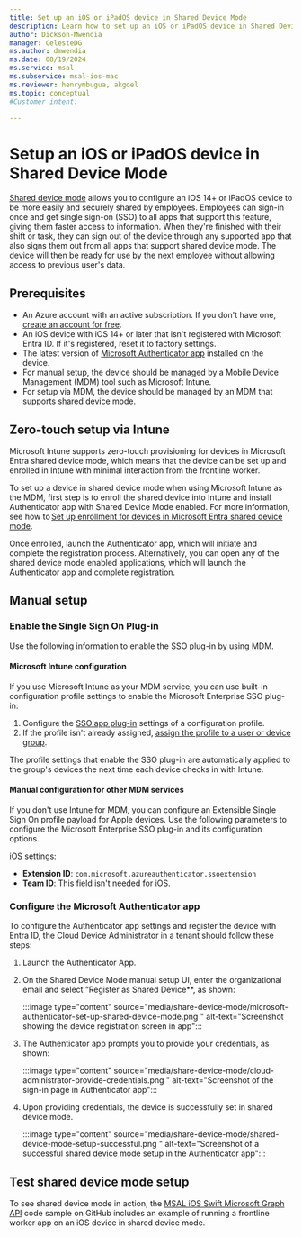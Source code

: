 ```yaml
---
title: Set up an iOS or iPadOS device in Shared Device Mode 
description: Learn how to set up an iOS or iPadOS device in Shared Device Mode 
author: Dickson-Mwendia
manager: CelesteDG
ms.author: dmwendia
ms.date: 08/19/2024
ms.service: msal
ms.subservice: msal-ios-mac
ms.reviewer: henrymbugua, akgoel
ms.topic: conceptual
#Customer intent: 

---
```


# Setup an iOS or iPadOS device in Shared Device Mode 

[Shared device mode](/entra/identity-platform/msal-shared-devices) allows you to configure an iOS 14+ or iPadOS device to be more easily and securely shared by employees. Employees can sign-in once and get single sign-on (SSO) to all apps that support this feature, giving them faster access to information. When they're finished with their shift or task, they can sign out of the device through any supported app that also signs them out from all apps that support shared device mode. The device will then be ready for use by the next employee without allowing access to previous user's data.  

## Prerequisites

- An Azure account with an active subscription. If you don't have one, [create an account for free](https://azure.microsoft.com/free/).
- An iOS device with iOS 14+ or later that isn't registered with Microsoft Entra ID. If it's registered, reset it to factory settings.
- The latest version of [Microsoft Authenticator app](https://play.google.com/store/apps/details/Microsoft_Authenticator?id=com.azure.authenticator&hl=en_NZ) installed on the device.
- For manual setup, the device should be managed by a Mobile Device Management (MDM) tool such as Microsoft Intune.  
- For setup via MDM, the device should be managed by an MDM that supports shared device mode.

## Zero-touch setup via Intune 

Microsoft Intune supports zero-touch provisioning for devices in Microsoft Entra shared device mode, which means that the device can be set up and enrolled in Intune with minimal interaction from the frontline worker.  

To set up a device in shared device mode when using Microsoft Intune as the MDM, first step is to enroll the shared device into Intune and install Authenticator app with Shared Device Mode enabled. For more information, see how to [Set up enrollment for devices in Microsoft Entra shared device mode](/mem/intune/enrollment/automated-device-enrollment-shared-device-mode).  

Once enrolled, launch the Authenticator app, which will initiate and complete the registration process. Alternatively, you can open any of the shared device mode enabled applications, which will launch the Authenticator app and complete registration.  
 
## Manual setup

### Enable the Single Sign On Plug-in  

Use the following information to enable the SSO plug-in by using MDM.

#### Microsoft Intune configuration

If you use Microsoft Intune as your MDM service, you can use built-in configuration profile settings to enable the Microsoft Enterprise SSO plug-in:

1. Configure the [SSO app plug-in](/mem/intune/configuration/use-enterprise-sso-plug-in-ios-ipados-with-intune) settings of a configuration profile. 
1. If the profile isn't already assigned, [assign the profile to a user or device group](/mem/intune/configuration/device-profile-assign).

The profile settings that enable the SSO plug-in are automatically applied to the group's devices the next time each device checks in with Intune.

#### Manual configuration for other MDM services

If you don't use Intune for MDM, you can configure an Extensible Single Sign On profile payload for Apple devices. Use the following parameters to configure the Microsoft Enterprise SSO plug-in and its configuration options.

iOS settings:

- **Extension ID**: `com.microsoft.azureauthenticator.ssoextension`
- **Team ID**: This field isn't needed for iOS.

### Configure the Microsoft Authenticator app

To configure the Authenticator app settings and register the device with Entra ID, the Cloud Device Administrator in a tenant should follow these steps:

1. Launch the Authenticator App.
1. On the Shared Device Mode manual setup UI, enter the organizational email and select “Register as Shared Device**, as shown:

    :::image type="content" source="media/share-device-mode/microsoft-authenticator-set-up-shared-device-mode.png " alt-text="Screenshot showing the device registration screen in app":::

1. The Authenticator app prompts you to provide your credentials, as shown:

    :::image type="content" source="media/share-device-mode/cloud-administrator-provide-credentials.png " alt-text="Screenshot of the sign-in page in Authenticator app":::

1. Upon providing credentials, the device is successfully set in shared device mode.

   :::image type="content" source="media/share-device-mode/shared-device-mode-setup-successful.png " alt-text="Screenshot of a successful shared device mode setup in the Authenticator app":::

## Test shared device mode setup 

To see shared device mode in action, the [MSAL iOS Swift Microsoft Graph API](https://github.com/Azure-Samples/ms-identity-mobile-apple-swift-objc) code sample on GitHub includes an example of running a frontline worker app on an iOS device in shared device mode.